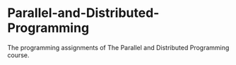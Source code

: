 # Parallel-and-Distributed-Programming
The programming assignments of The Parallel and Distributed Programming course.
